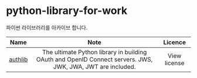 # python-library-for-work
파이썬 라이브러리를 아카이브 합니다.


| Name | Note | Licence |
|:------:|:-----------:|:---------:|
| [authlib](https://github.com/lepture/authlib)| The ultimate Python library in building OAuth and OpenID Connect servers. JWS, JWK, JWA, JWT are included. | View license |
